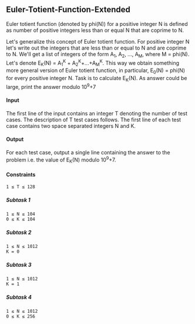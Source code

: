 ## Euler-Totient-Function-Extended
Euler totient function (denoted by phi(N)) for a positive integer N is defined as number of positive integers less than or equal N that are coprime to N.

Let's generalize this concept of Euler totient function. For positive integer N let's write out the integers that are less than or equal to N and are coprime to N. We'll get a list of integers of the form A<sub>1</sub>, A<sub>2</sub>, ..., A<sub>M</sub>, where M = phi(N). Let's denote E<sub>K</sub>(N) = A<sub>1</sub><sup>K</sup> + A<sub>2</sub><sup>K</sup>+...+A<sub>M</sub><sup>K</sup>. This way we obtain something more general version of Euler totient function, in particular, E<sub>0</sub>(N) = phi(N) for every positive integer N.
Task is to calculate E<sub>K</sub>(N). As answer could be large, print the answer modulo 10<sup>9</sup>+7

#### Input
The first line of the input contains an integer T denoting the number of test cases. The description of T test cases follows.
The first line of each test case contains two space separated integers N and K.

#### Output
For each test case, output a single line containing the answer to the problem i.e. the value of E<sub>K</sub>(N) modulo 10<sup>9</sup>+7.

#### Constraints
```
1 ≤ T ≤ 128
```

##### Subtask 1
```
1 ≤ N ≤ 104
0 ≤ K ≤ 104
```

##### Subtask 2
```
1 ≤ N ≤ 1012
K = 0
```

##### Subtask 3
```
1 ≤ N ≤ 1012
K = 1
```

##### Subtask 4
```
1 ≤ N ≤ 1012
0 ≤ K ≤ 256
```
